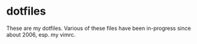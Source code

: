 # dotfiles

These are my dotfiles. Various of these files have been in-progress since about 2006, esp. my vimrc.
